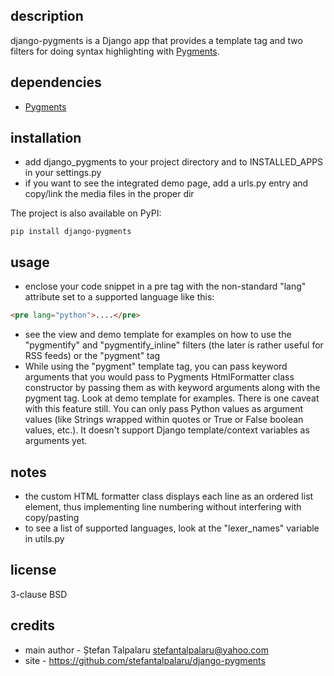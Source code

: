 ## description

django-pygments is a Django app that provides a template tag and two filters for doing syntax highlighting with [Pygments][1].

## dependencies

- [Pygments][1]

## installation

- add django\_pygments to your project directory and to INSTALLED\_APPS in your settings.py
- if you want to see the integrated demo page, add a urls.py entry and copy/link the media files in the proper dir

The project is also available on PyPI:

`pip install django-pygments`

## usage

- enclose your code snippet in a pre tag with the non-standard "lang" attribute set to a supported language like this:
```html
<pre lang="python">....</pre>
```
- see the view and demo template for examples on how to use the "pygmentify" and "pygmentify\_inline" filters (the later is rather useful for RSS feeds) or the "pygment" tag
- While using the "pygment" template tag, you can pass keyword arguments that you would pass to Pygments HtmlFormatter class constructor by passing them as with keyword arguments along with the pygment tag. Look at demo template for examples. There is one caveat with this feature still. You can only pass Python values as argument values (like Strings wrapped within quotes or True or False boolean values, etc.). It doesn't support Django template/context variables as arguments yet.

## notes

- the custom HTML formatter class displays each line as an ordered list element, thus implementing line numbering without interfering with copy/pasting
- to see a list of supported languages, look at the "lexer\_names" variable in utils.py

## license

3-clause BSD

## credits

- main author - Ștefan Talpalaru <stefantalpalaru@yahoo.com>
- site - https://github.com/stefantalpalaru/django-pygments


[1]: http://pygments.org/

